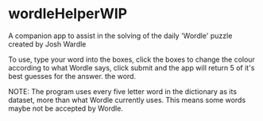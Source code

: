 # wordleHelperWIP
A companion app to assist in the solving of the daily 'Wordle' puzzle created by Josh Wardle

To use, type your word into the boxes, click the boxes to change the colour according to what Wordle says, click submit and the app will return 5 of it's best guesses for the answer.
the word.

NOTE: The program uses every five letter word in the dictionary as its dataset, more than what Wordle currently uses. This means some words maybe not be accepted by Wordle.

